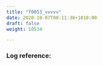 ```yaml
---
title: "f0053_vvvvv"
date: 2020-10-07T00:11:38+1010:00
draft: false
weight: 10534

---
```


### Log reference: <no value>

```
